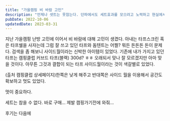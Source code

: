 ```yaml
---
title: "가을캠핑 비 바람 고민"
description: "언제나 셋트는 못참는다. 던파에서도 세트효과를 모으려고 노력하고 현실에서는 캠핑에서 세트를 구매한다."
pubDate: 2022-10-06
updatedDate: 2023-03-31
---
```


지난 가을캠핑 난방 고민에 이어서 비 바람에 대해 고민이 생겼다. 아내는 타프스크린 혹은 타프쉘을 사자는데 그럼 잘 쓰고 있던 타프와 돔텐트는 어쩔? 뭐든 돈돈돈 돈이 문제다. 검색을 좀 해보니 사이드월이라는 신박한 아이템이 있었다. 기존에 내가 가지고 있던 타프는 캠핑클럽 커브드 타프(블랙) 300d? ㅎㅎ 오래되서 맞나 잘 모르겠지만 아마 맞을 것이다. 아무튼 그것과 결합이 되는 타프 사이드월이라는 것이 색갈별로 있었다.

(출처 캠핑클럽 상세페이지)한쪽은 낮게 해주고 반대쪽은 사이드 월을 이용해서 공간도 확보하고 멋도 있었다.

멋이 중요하다.

세트는 참을 수 없다. 바로 구매… 제발 캠핑가기전에 와줘…

후기는 다음에
